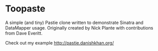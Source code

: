 Toopaste
===========

A simple (and tiny) Pastie clone written to demonstrate Sinatra and DataMapper
usage. Originally created by Nick Plante with contributions from Dave Everitt.

Check out my example http://pastie.danishkhan.org/